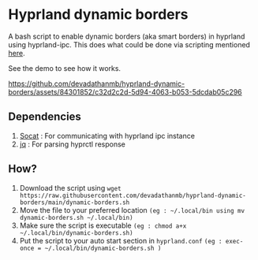 # Hyprland dynamic borders

A bash script to enable dynamic borders (aka smart borders) in hyprland using hyprland-ipc. This does what could be done via scripting mentioned [here](https://github.com/hyprwm/Hyprland/issues/2324).

See the demo to see how it works.

https://github.com/devadathanmb/hyprland-dynamic-borders/assets/84301852/c32d2c2d-5d94-4063-b053-5dcdab05c296

## Dependencies

1. [Socat](https://man.archlinux.org/man/socat.1.en) : For communicating with hyprland ipc instance
2. [jq](https://man.archlinux.org/man/jq.1.en) : For parsing hyprctl response

## How?

1. Download the script using `wget https://raw.githubusercontent.com/devadathanmb/hyprland-dynamic-borders/main/dynamic-borders.sh`
2. Move the file to your preferred location `(eg : ~/.local/bin using mv dynamic-borders.sh ~/.local/bin)`
3. Make sure the script is executable `(eg : chmod a+x ~/.local/bin/dynamic-borders.sh)`
4. Put the script to your auto start section in `hyprland.conf` `(eg : exec-once = ~/.local/bin/dynamic-borders.sh
)`
